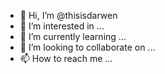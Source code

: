 - 👋 Hi, I’m @thisisdarwen
- 👀 I’m interested in ...
- 🌱 I’m currently learning ...
- 💞️ I’m looking to collaborate on ...
- 📫 How to reach me ...

<!---
thisisdarwen/thisisdarwen is a ✨ special ✨ repository because its `README.md` (this file) appears on your GitHub profile.
You can click the Preview link to take a look at your changes.
--->
